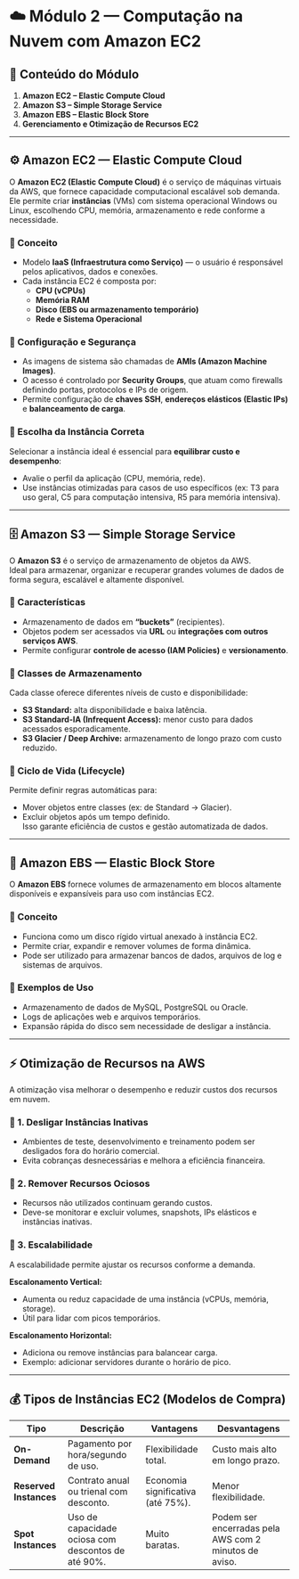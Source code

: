 # ☁️ Módulo 2 — Computação na Nuvem com Amazon EC2

## 📘 Conteúdo do Módulo

1. **Amazon EC2 – Elastic Compute Cloud**  
2. **Amazon S3 – Simple Storage Service**  
3. **Amazon EBS – Elastic Block Store**  
4. **Gerenciamento e Otimização de Recursos EC2**

---

## ⚙️ Amazon EC2 — Elastic Compute Cloud

O **Amazon EC2 (Elastic Compute Cloud)** é o serviço de máquinas virtuais da AWS, que fornece capacidade computacional escalável sob demanda.  
Ele permite criar **instâncias** (VMs) com sistema operacional Windows ou Linux, escolhendo CPU, memória, armazenamento e rede conforme a necessidade.

### 🔹 Conceito
- Modelo **IaaS (Infraestrutura como Serviço)** — o usuário é responsável pelos aplicativos, dados e conexões.  
- Cada instância EC2 é composta por:
  - **CPU (vCPUs)**
  - **Memória RAM**
  - **Disco (EBS ou armazenamento temporário)**
  - **Rede e Sistema Operacional**

### 🔹 Configuração e Segurança
- As imagens de sistema são chamadas de **AMIs (Amazon Machine Images)**.  
- O acesso é controlado por **Security Groups**, que atuam como firewalls definindo portas, protocolos e IPs de origem.  
- Permite configuração de **chaves SSH**, **endereços elásticos (Elastic IPs)** e **balanceamento de carga**.

### 🔹 Escolha da Instância Correta
Selecionar a instância ideal é essencial para **equilibrar custo e desempenho**:
- Avalie o perfil da aplicação (CPU, memória, rede).  
- Use instâncias otimizadas para casos de uso específicos (ex: T3 para uso geral, C5 para computação intensiva, R5 para memória intensiva).

---

## 🗄️ Amazon S3 — Simple Storage Service

O **Amazon S3** é o serviço de armazenamento de objetos da AWS.  
Ideal para armazenar, organizar e recuperar grandes volumes de dados de forma segura, escalável e altamente disponível.

### 🔹 Características
- Armazenamento de dados em **“buckets”** (recipientes).  
- Objetos podem ser acessados via **URL** ou **integrações com outros serviços AWS**.  
- Permite configurar **controle de acesso (IAM Policies)** e **versionamento**.

### 🔹 Classes de Armazenamento
Cada classe oferece diferentes níveis de custo e disponibilidade:
- **S3 Standard:** alta disponibilidade e baixa latência.  
- **S3 Standard-IA (Infrequent Access):** menor custo para dados acessados esporadicamente.  
- **S3 Glacier / Deep Archive:** armazenamento de longo prazo com custo reduzido.  

### 🔹 Ciclo de Vida (Lifecycle)
Permite definir regras automáticas para:
- Mover objetos entre classes (ex: de Standard → Glacier).  
- Excluir objetos após um tempo definido.  
Isso garante eficiência de custos e gestão automatizada de dados.

---

## 💾 Amazon EBS — Elastic Block Store

O **Amazon EBS** fornece volumes de armazenamento em blocos altamente disponíveis e expansíveis para uso com instâncias EC2.

### 🔹 Conceito
- Funciona como um disco rígido virtual anexado à instância EC2.  
- Permite criar, expandir e remover volumes de forma dinâmica.  
- Pode ser utilizado para armazenar bancos de dados, arquivos de log e sistemas de arquivos.

### 🔹 Exemplos de Uso
- Armazenamento de dados de MySQL, PostgreSQL ou Oracle.  
- Logs de aplicações web e arquivos temporários.  
- Expansão rápida do disco sem necessidade de desligar a instância.

---

## ⚡ Otimização de Recursos na AWS

A otimização visa melhorar o desempenho e reduzir custos dos recursos em nuvem.

### 🔹 1. Desligar Instâncias Inativas
- Ambientes de teste, desenvolvimento e treinamento podem ser desligados fora do horário comercial.  
- Evita cobranças desnecessárias e melhora a eficiência financeira.

### 🔹 2. Remover Recursos Ociosos
- Recursos não utilizados continuam gerando custos.  
- Deve-se monitorar e excluir volumes, snapshots, IPs elásticos e instâncias inativas.

### 🔹 3. Escalabilidade
A escalabilidade permite ajustar os recursos conforme a demanda.

**Escalonamento Vertical:**  
- Aumenta ou reduz capacidade de uma instância (vCPUs, memória, storage).  
- Útil para lidar com picos temporários.

**Escalonamento Horizontal:**  
- Adiciona ou remove instâncias para balancear carga.  
- Exemplo: adicionar servidores durante o horário de pico.

---

## 💰 Tipos de Instâncias EC2 (Modelos de Compra)

| Tipo | Descrição | Vantagens | Desvantagens |
|------|------------|------------|---------------|
| **On-Demand** | Pagamento por hora/segundo de uso. | Flexibilidade total. | Custo mais alto em longo prazo. |
| **Reserved Instances** | Contrato anual ou trienal com desconto. | Economia significativa (até 75%). | Menor flexibilidade. |
| **Spot Instances** | Uso de capacidade ociosa com descontos de até 90%. | Muito baratas. | Podem ser encerradas pela AWS com 2 minutos de aviso. |
